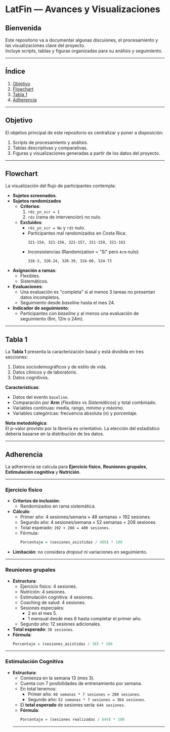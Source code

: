 # LatFin — Avances y Visualizaciones

## Bienvenida
Este repositorio va a documentar algunas discuiones, el procesamiento y las visualizaciones clave del proyecto.  
Incluye scripts, tablas y figuras organizadas para su análisis y seguimiento.

---

## Índice
1. [Objetivo](#objetivo)
2. [Flowchart](#flowchart)
3. [Tabla 1](#tabla-1)
4. [Adherencia](#adherencia)

---

## Objetivo
El objetivo principal de este repositorio es centralizar y poner a disposición:

1. Scripts de procesamiento y análisis.
2. Tablas descriptivas y comparativas.
3. Figuras y visualizaciones generadas a partir de los datos del proyecto.

---

## Flowchart
La visualización del flujo de participantes contempla:

- **Sujetos screenados**.
- **Sujetos randomizados**  
  - **Criterios**:
    1. `rdz_yn_scr = 1`
    2. `rdz` (rama de intervención) no nulo.
  - **Excluidos**:
    - `rdz_yn_scr = No` y `rdz` nulo.
    - Participantes mal randomizados en Costa Rica:  
      ```
      321-154, 321-156, 321-157, 321-159, 321-163
      ```
    - Inconsistencias (Randomization = "Sí" pero `Arm` nulo):  
      ```
      316-3, 320-24, 320-39, 324-60, 324-73
      ```
- **Asignación a ramas**:
  - Flexibles.
  - Sistemáticos.
- **Evaluaciones**:
  - Una evaluación es "completa" si al menos 3 tareas no presentan datos incompletos.
  - Seguimiento desde *baseline* hasta el mes 24.
- **Indicador de seguimiento**:
  - Participantes con *baseline* y al menos una evaluación de seguimiento (6m, 12m o 24m).

---

## Tabla 1
La **Tabla 1** presenta la caracterización basal y está dividida en tres secciones:

1. Datos sociodemográficos y de estilo de vida.
2. Datos clínicos y de laboratorio.
3. Datos cognitivos.

**Características**:
- Datos del evento `baseline`.
- Comparación por **Arm** (*Flexibles* vs *Sistemáticos*) y total combinado.
- Variables continuas: media, rango, mínimo y máximo.
- Variables categóricas: frecuencia absoluta (n) y porcentaje.

**Nota metodológica**:  
El p-valor provisto por la librería es orientativo. La elección del estadístico debería basarse en la distribución de los datos.

---

## Adherencia
La adherencia se calcula para **Ejercicio físico**, **Reuniones grupales**, **Estimulación cognitiva** y **Nutrición**.

---

### Ejercicio físico
- **Criterios de inclusión**:
  - Randomizados en rama sistemática.
- **Cálculo**:
  - Primer año: 4 sesiones/semana × 48 semanas = 192 sesiones.
  - Segundo año: 4 sesiones/semana × 52 semanas = 208 sesiones.
  - Total esperado: `192 + 208 = 400 sesiones`.
  - Fórmula:
    ```r
    Porcentaje = (sesiones_asistidas / 400) * 100
    ```
- **Limitación**: no considera *dropout* ni variaciones en seguimiento.


---

### Reuniones grupales
- **Estructura**:
  - Ejercicio físico: 4 sesiones.
  - Nutrición: 4 sesiones.
  - Estimulación cognitiva: 4 sesiones.
  - Coaching de salud: 4 sesiones.
  - Sesiones especiales:
    - 2 en el mes 5.
    - 1 mensual desde mes 6 hasta completar el primer año.
  - Segundo año: 12 sesiones adicionales.
- **Total esperado**: `38 sesiones`.
- **Fórmula**:
  ```r
  Porcentaje = (sesiones_asistidas / 38) * 100

---

### Estimulación Cognitiva
- **Estructura**:
  - Comienza en la semana 13 (mes 3).
  - Cuenta con 7 posibilidades de entrenamiento por semana.
  - En total tenemos:
    - Primer año: `40 semanas * 7 sesiones = 280 sesiones`.
    - Segundo año: `52 semanas * 7 sesiones = 364 sesiones`.
  - El **total esperado** de sesiones sería: `644 sesiones`.
  - **Fórmula**:
    ```r
    Porcentaje = (sesiones realizadas / 644) * 100

  ---
